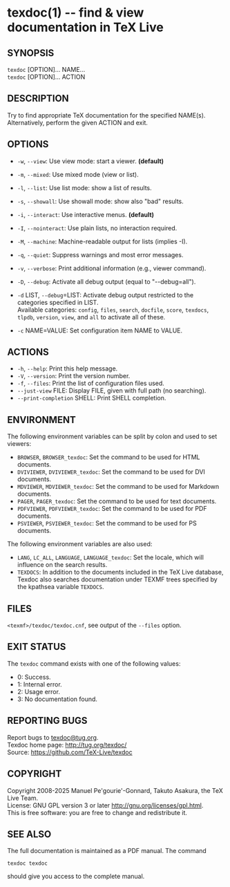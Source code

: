 # texdoc(1) -- find & view documentation in TeX Live

## SYNOPSIS

`texdoc` [OPTION]... NAME...  
`texdoc` [OPTION]... ACTION

## DESCRIPTION

Try to find appropriate TeX documentation for the specified NAME(s).
Alternatively, perform the given ACTION and exit.

## OPTIONS

* `-w`, `--view`:
  Use view mode: start a viewer. **(default)**
* `-m`, `--mixed`:
  Use mixed mode (view or list).
* `-l`, `--list`:
  Use list mode: show a list of results.
* `-s`, `--showall`:
  Use showall mode: show also "bad" results.

* `-i`, `--interact`:
  Use interactive menus. **(default)**
* `-I`, `--nointeract`:
  Use plain lists, no interaction required.
* `-M`, `--machine`:
  Machine-readable output for lists (implies -I).

* `-q`, `--quiet`:
  Suppress warnings and most error messages.
* `-v`, `--verbose`:
  Print additional information (e.g., viewer command).
* `-D`, `--debug`:
  Activate all debug output (equal to "--debug=all").
* `-d` LIST, `--debug`=LIST:
  Activate debug output restricted to the categories specified in LIST.  
  Available categories: `config`, `files`, `search`, `docfile`, `score`, `texdocs`,
  `tlpdb`, `version`, `view`, and `all` to activate all of these.
* `-c` NAME=VALUE:
  Set configuration item NAME to VALUE.

## ACTIONS

* `-h`, `--help`:
  Print this help message.
* `-V`, `--version`:
  Print the version number.
* `-f`, `--files`:
  Print the list of configuration files used.
* `--just-view` FILE:
  Display FILE, given with full path (no searching).
* `--print-completion` SHELL:
  Print SHELL completion.

## ENVIRONMENT

The following environment variables can be split by colon and used to set viewers:

* `BROWSER`, `BROWSER_texdoc`:
  Set the command to be used for HTML documents.
* `DVIVIEWER`, `DVIVIEWER_texdoc`:
  Set the command to be used for DVI documents.
* `MDVIEWER`, `MDVIEWER_texdoc`:
  Set the command to be used for Markdown documents.
* `PAGER`, `PAGER_texdoc`:
  Set the command to be used for text documents.
* `PDFVIEWER`, `PDFVIEWER_texdoc`:
  Set the command to be used for PDF documents.
* `PSVIEWER`, `PSVIEWER_texdoc`:
  Set the command to be used for PS documents.

The following environment variables are also used:

* `LANG`, `LC_ALL`, `LANGUAGE`, `LANGUAGE_texdoc`:
  Set the locale, which will influence on the search results.
* `TEXDOCS`:
  In addition to the documents included in the TeX Live database, Texdoc also
  searches documentation under TEXMF trees specified by the kpathsea variable
  `TEXDOCS`.

## FILES

`<texmf>/texdoc/texdoc.cnf`, see output of the `--files` option.

## EXIT STATUS

The `texdoc` command exists with one of the following values:

* 0:
  Success.
* 1:
  Internal error.
* 2:
  Usage error.
* 3:
  No documentation found.

## REPORTING BUGS

Report bugs to <texdoc@tug.org>.  
Texdoc home page: <http://tug.org/texdoc/>  
Source: <https://github.com/TeX-Live/texdoc>

## COPYRIGHT

Copyright 2008-2025 Manuel Pe'gourie'-Gonnard, Takuto Asakura, the TeX Live Team.  
License: GNU GPL version 3 or later <http://gnu.org/licenses/gpl.html>.  
This is free software: you are free to change and redistribute it.

## SEE ALSO

The full documentation is maintained as a PDF manual. The command

```
texdoc texdoc
```

should give you access to the complete manual.
